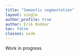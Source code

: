```yaml
---
title: "Semantic segmentation"
layout: single
author_profile: true
author: Erik Rodner
toc: false
classes: wide
---
```


Work in progress
